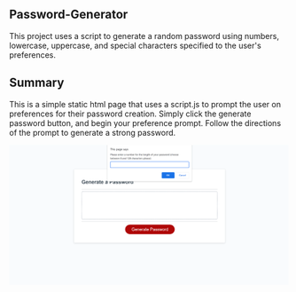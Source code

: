 ## Password-Generator

This project uses a script to generate a random password using numbers, lowercase, uppercase, and special characters specified to the user's preferences.

## Summary

This is a simple static html page that uses a script.js to prompt the user on preferences for their password creation. Simply click the generate password button, and begin your preference prompt. Follow the directions of the prompt to generate a strong password.
<br>

![screenshot](/Assets/03-javascript-homework-demo.png)


